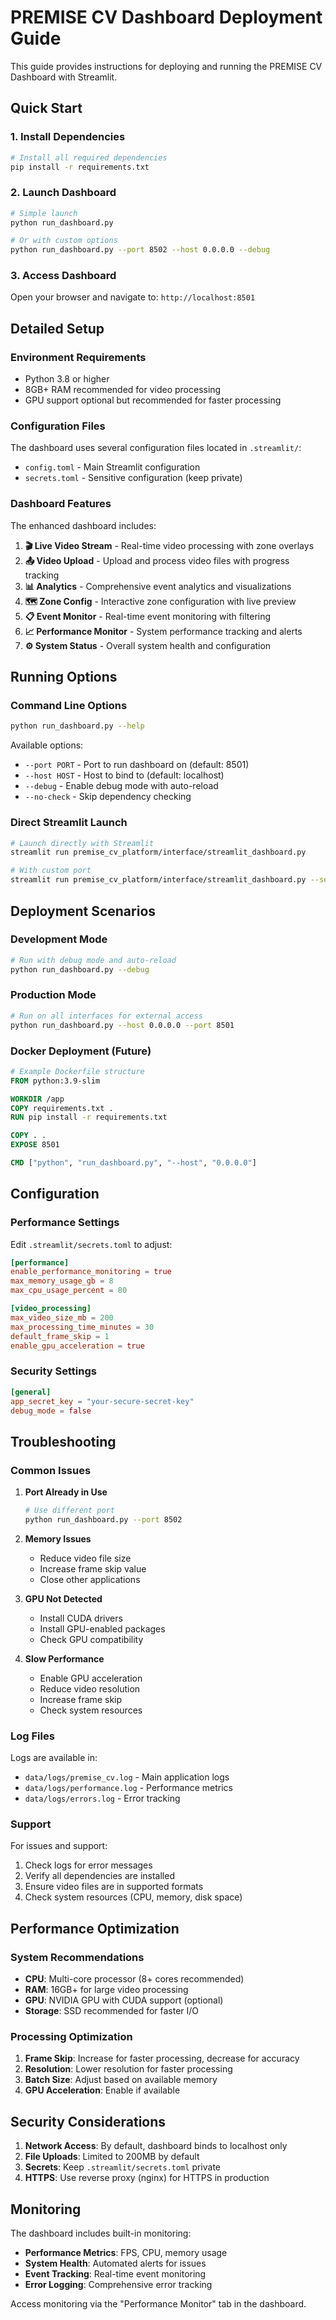 # PREMISE CV Dashboard Deployment Guide

This guide provides instructions for deploying and running the PREMISE CV Dashboard with Streamlit.

## Quick Start

### 1. Install Dependencies

```bash
# Install all required dependencies
pip install -r requirements.txt
```

### 2. Launch Dashboard

```bash
# Simple launch
python run_dashboard.py

# Or with custom options
python run_dashboard.py --port 8502 --host 0.0.0.0 --debug
```

### 3. Access Dashboard

Open your browser and navigate to: `http://localhost:8501`

## Detailed Setup

### Environment Requirements

- Python 3.8 or higher
- 8GB+ RAM recommended for video processing
- GPU support optional but recommended for faster processing

### Configuration Files

The dashboard uses several configuration files located in `.streamlit/`:

- `config.toml` - Main Streamlit configuration
- `secrets.toml` - Sensitive configuration (keep private)

### Dashboard Features

The enhanced dashboard includes:

1. **🎬 Live Video Stream** - Real-time video processing with zone overlays
2. **📤 Video Upload** - Upload and process video files with progress tracking
3. **📊 Analytics** - Comprehensive event analytics and visualizations
4. **🗺️ Zone Config** - Interactive zone configuration with live preview
5. **📋 Event Monitor** - Real-time event monitoring with filtering
6. **📈 Performance Monitor** - System performance tracking and alerts
7. **⚙️ System Status** - Overall system health and configuration

## Running Options

### Command Line Options

```bash
python run_dashboard.py --help
```

Available options:
- `--port PORT` - Port to run dashboard on (default: 8501)
- `--host HOST` - Host to bind to (default: localhost)
- `--debug` - Enable debug mode with auto-reload
- `--no-check` - Skip dependency checking

### Direct Streamlit Launch

```bash
# Launch directly with Streamlit
streamlit run premise_cv_platform/interface/streamlit_dashboard.py

# With custom port
streamlit run premise_cv_platform/interface/streamlit_dashboard.py --server.port 8502
```

## Deployment Scenarios

### Development Mode

```bash
# Run with debug mode and auto-reload
python run_dashboard.py --debug
```

### Production Mode

```bash
# Run on all interfaces for external access
python run_dashboard.py --host 0.0.0.0 --port 8501
```

### Docker Deployment (Future)

```dockerfile
# Example Dockerfile structure
FROM python:3.9-slim

WORKDIR /app
COPY requirements.txt .
RUN pip install -r requirements.txt

COPY . .
EXPOSE 8501

CMD ["python", "run_dashboard.py", "--host", "0.0.0.0"]
```

## Configuration

### Performance Settings

Edit `.streamlit/secrets.toml` to adjust:

```toml
[performance]
enable_performance_monitoring = true
max_memory_usage_gb = 8
max_cpu_usage_percent = 80

[video_processing]
max_video_size_mb = 200
max_processing_time_minutes = 30
default_frame_skip = 1
enable_gpu_acceleration = true
```

### Security Settings

```toml
[general]
app_secret_key = "your-secure-secret-key"
debug_mode = false
```

## Troubleshooting

### Common Issues

1. **Port Already in Use**
   ```bash
   # Use different port
   python run_dashboard.py --port 8502
   ```

2. **Memory Issues**
   - Reduce video file size
   - Increase frame skip value
   - Close other applications

3. **GPU Not Detected**
   - Install CUDA drivers
   - Install GPU-enabled packages
   - Check GPU compatibility

4. **Slow Performance**
   - Enable GPU acceleration
   - Reduce video resolution
   - Increase frame skip
   - Check system resources

### Log Files

Logs are available in:
- `data/logs/premise_cv.log` - Main application logs
- `data/logs/performance.log` - Performance metrics
- `data/logs/errors.log` - Error tracking

### Support

For issues and support:
1. Check logs for error messages
2. Verify all dependencies are installed
3. Ensure video files are in supported formats
4. Check system resources (CPU, memory, disk space)

## Performance Optimization

### System Recommendations

- **CPU**: Multi-core processor (8+ cores recommended)
- **RAM**: 16GB+ for large video processing
- **GPU**: NVIDIA GPU with CUDA support (optional)
- **Storage**: SSD recommended for faster I/O

### Processing Optimization

1. **Frame Skip**: Increase for faster processing, decrease for accuracy
2. **Resolution**: Lower resolution for faster processing
3. **Batch Size**: Adjust based on available memory
4. **GPU Acceleration**: Enable if available

## Security Considerations

1. **Network Access**: By default, dashboard binds to localhost only
2. **File Uploads**: Limited to 200MB by default
3. **Secrets**: Keep `.streamlit/secrets.toml` private
4. **HTTPS**: Use reverse proxy (nginx) for HTTPS in production

## Monitoring

The dashboard includes built-in monitoring:

- **Performance Metrics**: FPS, CPU, memory usage
- **System Health**: Automated alerts for issues
- **Event Tracking**: Real-time event monitoring
- **Error Logging**: Comprehensive error tracking

Access monitoring via the "Performance Monitor" tab in the dashboard.